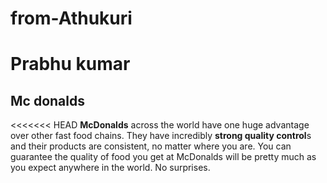 # from-Athukuri
# Prabhu kumar

## Mc donalds

<<<<<<< HEAD
**McDonalds** across the world have one huge advantage over other fast food chains. They have incredibly **strong quality control**s and their products are consistent, no matter where you are. You can guarantee the quality of food you get at McDonalds will be pretty much as you expect anywhere in the world. No surprises.